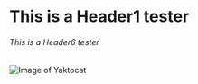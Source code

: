 # This is a Header1 tester
###### This is a Header6 tester

![Image of Yaktocat](https://octodex.github.com/images/yaktocat.png)
